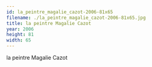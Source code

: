 ```yaml
---
id: la_peintre_magalie_cazot-2006-81x65
filename: ./la_peintre_magalie_cazot-2006-81x65.jpg
title: la peintre Magalie Cazot
year: 2006
height: 81
width: 65
---
```


la peintre Magalie Cazot
